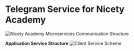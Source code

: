 # Telegram Service for Nicety Academy

![Nicety Academy Microservices Communication Structure](https://user-images.githubusercontent.com/105131547/224532324-ad168746-d1a6-4218-92d9-f4329994c91e.png)


**Application Service Structure**
![Client Service Scheme](https://user-images.githubusercontent.com/105131547/220042205-33048785-301c-4bac-ba41-fcb8cdef6baa.png)
